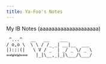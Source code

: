 ```yaml
---
title: Ya-Foo's Notes
---
```


My IB Notes (aaaaaaaaaaaaaaaaaaaa)
```
 ^...^   __   __    ___  
/ o,o \  \ \ / /_ _| __|__  ___  
|):::(|   \ V / _` | _/ _ \/ _ \  
==w=w===   |_|\__,_|_|\___/\___/  
```

